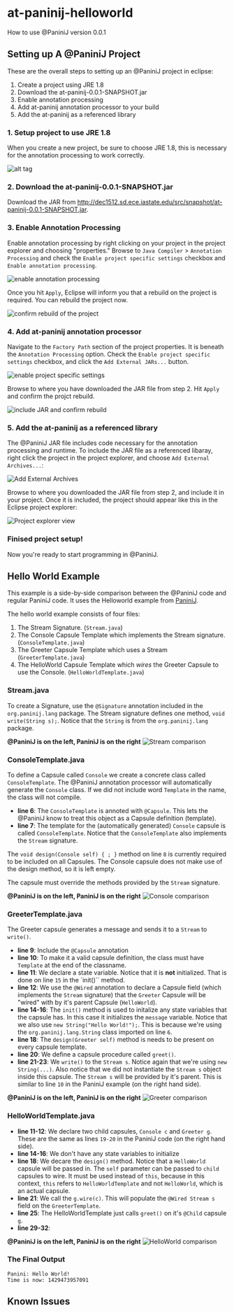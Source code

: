 # at-paninij-helloworld
How to use @PaniniJ version 0.0.1

## Setting up A @PaniniJ Project

These are the overall steps to setting up an @PaniniJ project in eclipse:

1. Create a project using JRE 1.8
2. Download the at-paninij-0.0.1-SNAPSHOT.jar
3. Enable annotation processing
4. Add at-paninij annotation processor to your build
5. Add the at-paninij as a referenced library


### 1. Setup project to use JRE 1.8

When you create a new project, be sure to choose JRE 1.8, this is necessary for the annotation processing to work correctly.

![alt tag](http://dec1512.sd.ece.iastate.edu/src/img/example/fig1.png)


### 2. Download the at-paninij-0.0.1-SNAPSHOT.jar

Download the JAR from  http://dec1512.sd.ece.iastate.edu/src/snapshot/at-paninij-0.0.1-SNAPSHOT.jar.


### 3. Enable Annotation Processing

Enable annotation processing by right clicking on your project in the project explorer and choosing "properties." Browse to `Java Compiler` > `Annotation Processing` and check the `Enable project specific settings` checkbox and `Enable annotation processing`.

![enable annotation processing](http://dec1512.sd.ece.iastate.edu/src/img/example/fig2.png)

Once you hit `Apply`, Eclipse will inform you that a rebuild on the project is required. You can rebuild the project now.

![confirm rebuild of the project](http://dec1512.sd.ece.iastate.edu/src/img/example/fig3.png)


### 4. Add at-paninij annotation processor

Navigate to the `Factory Path` section of the project properties. It is beneath the `Annotation Processing` option. Check the `Enable project specific settings` checkbox, and click the `Add External JARs...` button.

![enable project specific settings](http://dec1512.sd.ece.iastate.edu/src/img/example/fig4.png)

Browse to where you have downloaded the JAR file from step 2. Hit `Apply` and confirm the projct rebuild.

![include JAR and confirm rebuild](http://dec1512.sd.ece.iastate.edu/src/img/example/fig5.png)


### 5. Add the at-paninij as a referenced library

The @PaniniJ JAR file includes code necessary for the annotation processing and runtime. To include the JAR file as a referenced libaray, right click the project in the project explorer, and choose `Add External Archives...`:

![Add External Archives](http://dec1512.sd.ece.iastate.edu/src/img/example/fig6.png)

Browse to where you downloaded the JAR file from step 2, and include it in your project. Once it is included, the project should appear like this in the Eclipse project explorer:

![Project explorer view](http://dec1512.sd.ece.iastate.edu/src/img/example/fig7.png)


### Finised project setup!

Now you're ready to start programming in @PaniniJ.

## Hello World Example
This example is a side-by-side comparison between the @PaniniJ code and regular PaniniJ code. It uses the Helloworld example from [PaniniJ](http://paninij.org/).

The hello world example consists of four files:

1. The Stream Signature. (`Stream.java`)
2. The Console Capsule Template which implements the Stream signature. (`ConsoleTemplate.java`)
3. The Greeter Capsule Template which uses a Stream (`GreeterTemplate.java`)
4. The HelloWorld Capsule Template which *wires* the Greeter Capsule to use the Console. (`HelloWorldTemplate.java`)

### Stream.java

To create a Signature, use the `@Signature` annotation included in the `org.paninij.lang` package. The Stream signature defines one method, `void write(String s);`. Notice that the `String` is from the `org.paninij.lang` package. 

**@PaniniJ is on the left, PaniniJ is on the right**
![Stream comparison](http://dec1512.sd.ece.iastate.edu/src/img/example/ex-fig-stream.png)


### ConsoleTemplate.java

To define a Capsule called `Console` we create a concrete class called `ConsoleTemplate`. The @PaniniJ annotation processor will automatically generate the `Console` class. If we did not include word `Template` in the name, the class will not compile. 

* **line 6**: The `ConsoleTemplate` is annoted with `@Capsule`. This lets the @PaniniJ know to treat this object as a Capsule definition (template).
* **line 7**: The template for the (automatically generated) `Console` capsule is called `ConsoleTemplate`. Notice that the `ConsoleTemplate` also implements the `Stream` signature.

The `void design(Console self) { ; }` method on line `8` is currently required to be included on all Capsules. The Console capsule does not make use of the design method, so it is left empty.

The capsule must override the methods provided by the `Stream` signature.

**@PaniniJ is on the left, PaniniJ is on the right**
![Console comparison](http://dec1512.sd.ece.iastate.edu/src/img/example/ex-fig-console.png)


### GreeterTemplate.java

The Greeter capsule generates a message and sends it to a `Stream` to `write()`.

* **line 9**: Include the `@Capsule` annotation
* **line 10**: To make it a valid capsule definition, the class must have `Template` at the end of the classname.
* **line 11**: We declare a state variable. Notice that it is **not** initialized. That is done on line `15` in the `init()`` method.
* **line 12**: We use the `@Wired` annotation to declare a Capsule field (which implements the `Stream` signature) that the `Greeter` Capsule will be "wired" with by it's parent Capsule (`HelloWorld`).
* **line 14-16**: The `init()` method is used to initalize any state variables that the capsule has. In this case it initializes the `message` variable. Notice that we also use `new String("Hello World!");`. This is because we're using the `org.paninij.lang.String` class imported on line `6`.
* **line 18**: The `design(Greeter self)` method is needs to be present on every capsule template.
* **line 20**: We define a capsule procedure called `greet()`.
* **line 21-23**: We `write()` to the `Stream s`. Notice again that we're using `new String(...)`. Also notice that we did not instantiate the `Stream s` object inside this capsule. The `Stream s` will be provided by it's parent. This is similar to line `10` in the PaniniJ example (on the right hand side). 

**@PaniniJ is on the left, PaniniJ is on the right**
![Greeter comparison](http://dec1512.sd.ece.iastate.edu/src/img/example/ex-fig-greeter.png)


### HelloWorldTemplate.java

* **line 11-12**: We declare two child capsules, `Console c` and `Greeter g`. These are the same as lines `19-20` in the PaniniJ code (on the right hand side).
* **line 14-16**: We don't have any state variables to initialize
* **line 18**: We decare the `design()` method. Notice that a `HelloWorld` capsule will be passed in. The `self` parameter can be passed to `child` capsules to wire. It must be used instead of `this`, because in this context, `this` refers to `HelloWorldTemplate` and not `HelloWorld`, which is an actual capsule.
* **line 21**: We call the `g.wire(c)`. This will populate the `@Wired Stream s` field on the `GreeterTemplate`.
* **line 25**: The HelloWorldTemplate just calls `greet()` on it's `@Child` capsule `g`.
* **line 29-32**:

**@PaniniJ is on the left, PaniniJ is on the right**
![HelloWorld comparison](http://dec1512.sd.ece.iastate.edu/src/img/example/ex-fig-helloworld.png)

### The Final Output
```
Panini: Hello World!
Time is now: 1429473957091
```


## Known Issues
